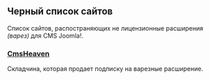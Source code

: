 ## Черный список сайтов
Список сайтов, распостраняющих не лицензионные расширения *(варез)* для CMS Joomla!.

### [CmsHeaven](http://cmsheaven.org/)
Складчина, которая продает подписку на варезные расширение.